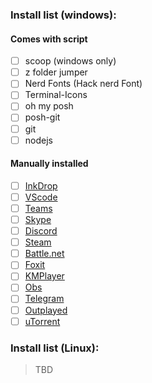 ### Install list (windows):
#### Comes with script
  - [ ] scoop (windows only)
  - [ ] z folder jumper
  - [ ] Nerd Fonts (Hack nerd Font)
  - [ ] Terminal-Icons
  - [ ] oh my posh
  - [ ] posh-git
  - [ ] git
  - [ ] nodejs

#### Manually installed
  - [ ] [InkDrop](https://my.inkdrop.app/download)
  - [ ] [VScode](https://code.visualstudio.com/)
  - [ ] [Teams](https://www.microsoft.com/en-us/microsoft-teams/download-app)
  - [ ] [Skype](https://www.skype.com/en/get-skype/)
  - [ ] [Discord](https://discord.com/download)
  - [ ] [Steam](https://store.steampowered.com/about/)
  - [ ] [Battle.net](https://www.blizzard.com/en-gb/)
  - [ ] [Foxit](https://www.foxit.com/pdf-reader/)
  - [ ] [KMPlayer](https://www.kmplayer.com/home)
  - [ ] [Obs](https://streamlabs.com/)
  - [ ] [Telegram](https://desktop.telegram.org/)
  - [ ] [Outplayed](https://go.overwolf.com/outplayed/)
  - [ ] [uTorrent](https://www.utorrent.com/downloads/win/)

  ### Install list (Linux):
  > TBD